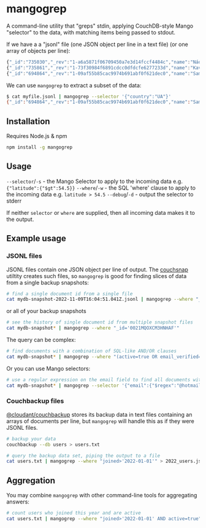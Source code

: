 # mangogrep

A command-line utility that "greps" stdin, applying CouchDB-style Mango "selector" to the data, with matching items being passed to stdout.

If we have a a "jsonl" file (one JSON object per line in a text file) (or one array of objects per line):

```js
{"_id":"735030","_rev":"1-a6a5871f06709450a7e3d14fccf4484c","name":"Náousa","latitude":40.62944,"longitude":22.06806,"country":"GR","population":19887,"timezone":"Europe/Athens","_revisions":{"start":1,"ids":["a6a5871f06709450a7e3d14fccf4484c"]}}
{"_id":"735861","_rev":"1-73f30984f6891cdcc0dfdcfe6277233d","name":"Kavála","latitude":40.93959,"longitude":24.40687,"country":"GR","population":54027,"timezone":"Europe/Athens","_revisions":{"start":1,"ids":["73f30984f6891cdcc0dfdcfe6277233d"]}}
{"_id":"694864","_rev":"1-09af55b85cac9974b691abf0f621dec0","name":"Sambir","latitude":49.5183,"longitude":23.19752,"country":"UA","population":35197,"timezone":"Europe/Kiev","_revisions":{"start":1,"ids":["09af55b85cac9974b691abf0f621dec0"]}}
```

We can use `mangogrep` to extract a subset of the data:

```sh
$ cat myfile.jsonl | mangogrep --selector '{"country":"UA"}'
{"_id":"694864","_rev":"1-09af55b85cac9974b691abf0f621dec0","name":"Sambir","latitude":49.5183,"longitude":23.19752,"country":"UA","population":35197,"timezone":"Europe/Kiev","_revisions":{"start":1,"ids":["09af55b85cac9974b691abf0f621dec0"]}}
```

## Installation

Requires Node.js & npm

```sh
npm install -g mangogrep
```

## Usage

`--selector`/`-s` - the Mango Selector to apply to the incoming data e.g. `{"latitude":{"$gt":54.5}}`
`--where`/`-w` - the SQL 'where' clause to apply to the incoming data e.g. `latitude > 54.5`
`--debug`/`-d` - output the selector to stderr

If neither `selector` or `where` are supplied, then all incoming data makes it to the output.

## Example usage

### JSONL files

JSONL files contain one JSON object per line of output. The [couchsnap](https://www.npmjs.com/package/couchsnap) utiltity creates such files, so `mangogrep` is good for finding slices of data from a single backup snapshots:

```sh
# find a single document id from a single file
cat mydb-snapshot-2022-11-09T16:04:51.041Z.jsonl | mangogrep --where "_id='0021MQOXCM3HNHAF'"
```

or all of your backup snapshots

```sh
# see the history of single document id from multiple snapshot files
cat mydb-snapshot* | mangogrep --where "_id='0021MQOXCM3HNHAF'"
```

The query can be complex:

```sh
# find documents with a combination of SQL-like AND/OR clauses
cat mydb-snapshot* | mangogrep --where "(active=true OR email_verified=true) AND email='lydia.gordon@hotmail.com'"
```

Or you can use Mango selectors:

```sh
# use a regular expression on the email field to find all documents with hotmail email fields
cat mydb-snapshot* | mangogrep --selector '{"email":{"$regex":"@hotmail"}}'
```

### Couchbackup files

[@cloudant/couchbackup](https://www.npmjs.com/package/@cloudant/couchbackup) stores its backup data in text files containing an arrays of documents per line, but `mangogrep` will handle this as if they were JSONL files.

```sh
# backup your data
couchbackup --db users > users.txt

# query the backup data set, piping the output to a file
cat users.txt | mangogrep --where "joined>'2022-01-01'" > 2022_users.jsonl
```

## Aggregation

You may combine `mangogrep` with other command-line tools for aggregating answers:

```sh
# count users who joined this year and are active
cat users.txt | mangogrep --where "joined>'2022-01-01' AND active=true" | wc -l
```
